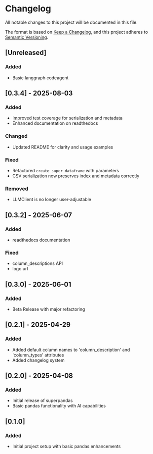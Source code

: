 # Changelog

All notable changes to this project will be documented in this file.

The format is based on [Keep a Changelog](https://keepachangelog.com/en/1.0.0/),
and this project adheres to [Semantic Versioning](https://semver.org/spec/v2.0.0.html).

## [Unreleased]
### Added
- Basic langgraph codeagent

## [0.3.4] - 2025-08-03
### Added
- Improved test coverage for serialization and metadata
- Enhanced documentation on readthedocs
### Changed
- Updated README for clarity and usage examples
### Fixed
- Refactored `create_super_dataframe` with parameters
- CSV serialization now preserves index and metadata correctly
### Removed
- LLMClient is no longer user-adjustable

## [0.3.2] - 2025-06-07
### Added
- readthedocs documentation
### Fixed
- column_descriptions API
- logo url


## [0.3.0] - 2025-06-01
### Added
- Beta Release with major refactoring

## [0.2.1] - 2025-04-29

### Added
- Added default column names to 'column_description' and 'column_types' attributes
- Added changelog system

## [0.2.0] - 2025-04-08

### Added
- Initial release of superpandas
- Basic pandas functionality with AI capabilities

## [0.1.0]

### Added
- Initial project setup with basic pandas enhancements 